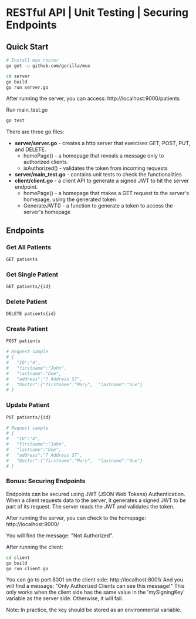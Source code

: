 # RESTful API | Unit Testing | Securing Endpoints

## Quick Start
``` bash
# Install mux router
go get -u github.com/gorilla/mux
```
``` bash
cd server
go build
go run server.go
```
After running the server, you can access: http://localhost:9000/patients

Run main_test.go
``` bash
go test
```
There are three go files:
  - **server/server.go** -  creates a http server that exercises GET, POST, PUT, and DELETE.
    - homePage() - a homepage that reveals a message only to authorized clients.
    - isAuthorized() - validates the token from incoming requests
  - **server/main_test.go** - contains unit tests to check the functionalities
  - **client/client.go** - a client API to generate a signed JWT to hit the server endpoint.
     - homePage() - a homepage that makes a GET request to the server's homepage, using the generated token
     - GenerateJWT() - a function to generate a token to access the server's homepage

## Endpoints

### Get All Patients
``` bash
GET patients
```
### Get Single Patient
``` bash
GET patients/{id}
```

### Delete Patient
``` bash
DELETE patients{id}
```

### Create Patient
``` bash
POST patients

# Request sample
# {
#   "ID":"4",
#   "firstname":"John",
#   "lastname":"Doe",
#   "address":"7 Address ST",
#   "Doctor":{"firstname":"Mary",  "lastname":"Sue"}
# }
```
### Update Patient
``` bash
PUT patients/{id}

# Request sample
# {
#   "ID":"4",
#   "firstname":"John",
#   "lastname":"Doe",
#   "address":"7 Address ST",
#   "Doctor":{"firstname":"Mary",  "lastname":"Sue"}
# }
```
### Bonus: Securing Endpoints
Endpoints can be secured using JWT (JSON Web Tokens) Authentication. When a client requests data to the server, it generates a signed JWT to be part of its request. The server reads the JWT and validates the token.

After running the server, you can check to the homepage: http://localhost:9000/

You will find the message: "Not Authorized".

After running the client:
``` bash
cd client
go build
go run client.go
```
You can go to port 8001 on the client side: http://localhost:8001/
And you will find a message: "Only Authorized Clients can see this message!" This only works when the client side has the same value in the 'mySigningKey' variable as the server side. Otherwise, it will fail.

Note: In practice, the key should be stored as an environmental variable.
